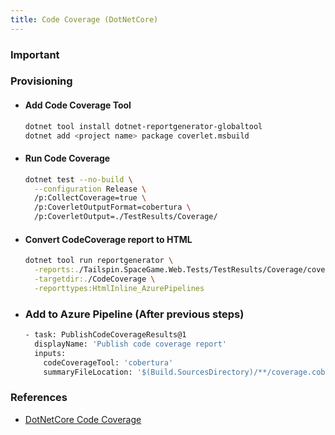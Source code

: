 ```yaml
---
title: Code Coverage (DotNetCore)
---
```


### Important

### Provisioning
- #### Add Code Coverage Tool
  ```bash
  dotnet tool install dotnet-reportgenerator-globaltool
  dotnet add <project name> package coverlet.msbuild
  ```
- #### Run Code Coverage
    ```bash
    dotnet test --no-build \
      --configuration Release \
      /p:CollectCoverage=true \
      /p:CoverletOutputFormat=cobertura \
      /p:CoverletOutput=./TestResults/Coverage/
    ```
- #### Convert CodeCoverage report to HTML
    ```bash
    dotnet tool run reportgenerator \
      -reports:./Tailspin.SpaceGame.Web.Tests/TestResults/Coverage/coverage.cobertura.xml \
      -targetdir:./CodeCoverage \
      -reporttypes:HtmlInline_AzurePipelines
    ```
- ### Add to Azure Pipeline (After previous steps)
  ```bash
  - task: PublishCodeCoverageResults@1
    displayName: 'Publish code coverage report'
    inputs:
      codeCoverageTool: 'cobertura'
      summaryFileLocation: '$(Build.SourcesDirectory)/**/coverage.cobertura.xml'
  ```
### References
- [DotNetCore Code Coverage](https://docs.microsoft.com/en-us/learn/modules/run-quality-tests-build-pipeline/6-perform-code-coverage)
